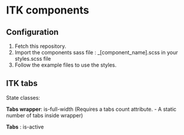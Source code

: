 ITK components
==================

Configuration
-------------
1. Fetch this repository.
2. Import the components sass file : _[component_name].scss in your styles.scss file
3. Follow the example files to use the styles.


ITK tabs
--------
State classes:

**Tabs wrapper**: is-full-width (Requires a tabs count attribute. -  A static number of tabs inside wrapper)

**Tabs** : is-active
